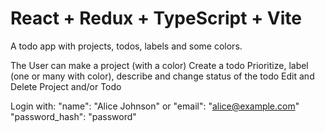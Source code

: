 # React + Redux + TypeScript + Vite



A todo app with projects, todos, labels and some colors.

The User can make a project (with a color)
Create a todo
Prioritize, label (one or many with color), describe and change status of the todo
Edit and Delete Project and/or Todo

Login with:
"name": "Alice Johnson" or "email": "alice@example.com"
"password_hash": "password"
